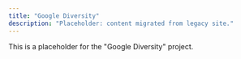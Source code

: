 ```yaml
---
title: "Google Diversity"
description: "Placeholder: content migrated from legacy site."
---
```


This is a placeholder for the "Google Diversity" project.
